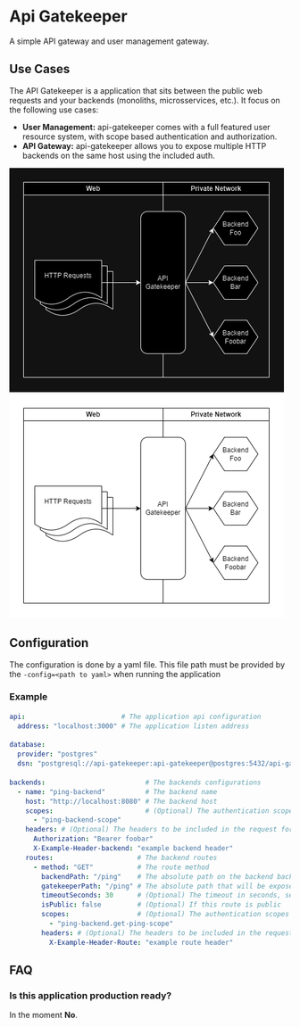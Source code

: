 # Api Gatekeeper

A simple API gateway and user management gateway.

## Use Cases

The API Gatekeeper is a application that sits between the public web requests and your backends (monoliths, microsservices, etc.). It focus on the following use cases:

- **User Management:** api-gatekeeper comes with a full featured user resource system, with scope based authentication and authorization.
- **API Gateway:** api-gatekeeper allows you to expose multiple HTTP backends on the same host using the included auth.

![](https://raw.githubusercontent.com/gustapinto/api-gatekeeper/main/docs/diagram-dark.drawio.png#gh-dark-mode-only)
![](https://raw.githubusercontent.com/gustapinto/api-gatekeeper/main/docs/diagram-light.drawio.png#gh-light-mode-only)

## Configuration

The configuration is done by a yaml file. This file path must be provided by the `-config=<path to yaml>` when running the application

### Example

```yaml
api:                        # The application api configuration
  address: "localhost:3000" # The application listen address

database:                                                                                        # The application database configurations
  provider: "postgres"                                                                           # The database provider
  dsn: "postgresql://api-gatekeeper:api-gatekeeper@postgres:5432/api-gatekeeper?sslmode=disable" # The database connection dsn

backends:                         # The backends configurations
  - name: "ping-backend"          # The backend name
    host: "http://localhost:8080" # The backend host
    scopes:                       # (Optional) The authentication scopes required for every route in this backend
      - "ping-backend-scope"
    headers: # (Optional) The headers to be included in the request for every route in this backend
      Authorization: "Bearer foobar"
      X-Example-Header-backend: "example backend header"
    routes:                     # The backend routes
      - method: "GET"           # The route method
        backendPath: "/ping"    # The absolute path on the backend backend (your application)
        gatekeeperPath: "/ping" # The absolute path that will be exposed by the api-gatekeeper
        timeoutSeconds: 30      # (Optional) The timeout in seconds, set to 0 to dont timeout
        isPublic: false         # (Optional) If this route is public
        scopes:                 # (Optional) The authentication scopes required for this route, they will be added with the backend scopes
          - "ping-backend.get-ping-scope"
        headers: # (Optional) The headers to be included in the request for this route
          X-Example-Header-Route: "example route header"
```

## FAQ

### Is this application production ready?

In the moment **No**.